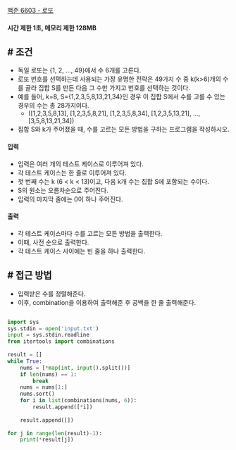 
[백준 6603 - 로또](https://www.acmicpc.net/problem/6603)


#### **시간 제한 1초, 메모리 제한 128MB**


## **# 조건**

- 독일 로또는 {1, 2, ..., 49}에서 수 6개를 고른다.
- 로또 번호를 선택하는데 사용되는 가장 유명한 전략은 49가지 수 중 k(k>6)개의 수를 골라 집합 S를 만든 다음 그 수만 가지고 번호를 선택하는 것이다.
- 예를 들어, k=8, S={1,2,3,5,8,13,21,34}인 경우 이 집합 S에서 수를 고를 수 있는 경우의 수는 총 28가지이다. 
	- ([1,2,3,5,8,13], [1,2,3,5,8,21], [1,2,3,5,8,34], [1,2,3,5,13,21], ..., [3,5,8,13,21,34])
- 집합 S와 k가 주어졌을 때, 수를 고르는 모든 방법을 구하는 프로그램을 작성하시오.


#### **입력**
- 입력은 여러 개의 테스트 케이스로 이루어져 있다. 
- 각 테스트 케이스는 한 줄로 이루어져 있다. 
- 첫 번째 수는 k (6 < k < 13)이고, 다음 k개 수는 집합 S에 포함되는 수이다. 
- S의 원소는 오름차순으로 주어진다.
- 입력의 마지막 줄에는 0이 하나 주어진다.


#### **출력**
- 각 테스트 케이스마다 수를 고르는 모든 방법을 출력한다. 
- 이때, 사전 순으로 출력한다.
- 각 테스트 케이스 사이에는 빈 줄을 하나 출력한다.


## **# 접근 방법**

- 입력받은 수를 정렬해준다.
- 이후, combination을 이용하여 출력해준 후 공백을 한 줄 출력해준다.

```python

import sys  
sys.stdin = open('input.txt')  
input = sys.stdin.readline  
from itertools import combinations  
  
result = []  
while True:  
    nums = [*map(int, input().split())]  
    if len(nums) == 1:  
        break  
    nums = nums[1:]  
    nums.sort()  
    for i in list(combinations(nums, 6)):  
        result.append([*i])  
  
    result.append([])  
  
for j in range(len(result)-1):  
    print(*result[j])
```